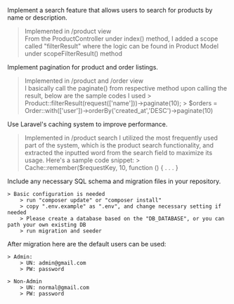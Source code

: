 Implement a search feature that allows users to search for products by name or description.
> Implemented in /product view  
> From the ProductController under index() method, I added a scope called "filterResult" where the logic can be found in Product Model under scopeFilterResult() method

Implement pagination for product and order listings.
 > Implemented in /product and /order view  
 > I basically call the paginate() from respective method upon calling the result, below are the sample codes I used
    > Product::filterResult(request(['name']))->paginate(10);
    > $orders = Order::with(['user'])->orderBy('created_at','DESC')->paginate(10)

Use Laravel's caching system to improve performance.
 > Implemented in /product search
 > I utilized the most frequently used part of the system, which is the product search functionality, and extracted the inputted word from the search field to maximize its usage. Here's a sample code snippet:
    >  Cache::remember($requestKey, 10, function () { . . . }

Include any necessary SQL schema and migration files in your repository.

    > Basic configuration is needed
        > run "composer update" or "composer install"
        > copy ".env.example" as ".env", and change necessary setting if needed
        > Please create a database based on the "DB_DATABASE", or you can path your own existing DB
        > run migration and seeder

After migration here are the default users can be used:

    > Admin:
        > UN: admin@gmail.com
        > PW: password

    > Non-Admin
        > UN: normal@gmail.com
        > PW: password
